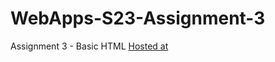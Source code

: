 # WebApps-S23-Assignment-3
Assignment 3 - Basic HTML
<a href="https://44-563-web-apps-s23.github.io/44563-webapps-assignment-3-Raghunw/">Hosted at</a>
